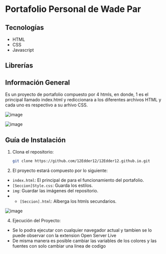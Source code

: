 # Portafolio Personal de Wade Par

## Tecnologías
- HTML
- CSS
- Javascript

## Librerías

## Información General 
Es un proyecto de portafolio compuesto por 4 htmls, en donde, 1 es el principal llamado index.html y rediccionara a los diferentes archivos HTML y cada uno es respectivo a su arhivo CSS.

![image](https://github.com/WADEPAR621/WADEPAR621.github.io/assets/100445051/7db36adf-2ddb-4a8d-9503-49b98a2d2e8c)

![image](https://github.com/WADEPAR621/WADEPAR621.github.io/assets/100445051/89f9ff26-2b2e-4b32-b661-f81984be2082)

## Guía de Instalación
1. Clona el repositorio:
   ```bash
   git clone https://github.com/12Edder12/12Edder12.github.io.git

2. El proyecto estará compuesto por lo siguiente:

* `index.html`: El principal de para el funcionamiento del portafolio.
* `[Seccion]Style.css`: Guarda los estilos.
* `img`: Guardar las imágenes del repositorio.
* * `[Seccion].html`: Alberga los htmls secundarios.

![image](https://github.com/WADEPAR621/WADEPAR621.github.io/assets/100445051/3c6128a6-93cb-48ad-913c-847a4f47a6db)


4. Ejecución del Proyecto:

* Se lo podra ejecutar con cualquier navegador actual y tambien se lo puede observar con la extension Open Server Live
* De misma manera es posible cambiar las variables de los colores y las fuentes con solo cambiar una linea de codigo
